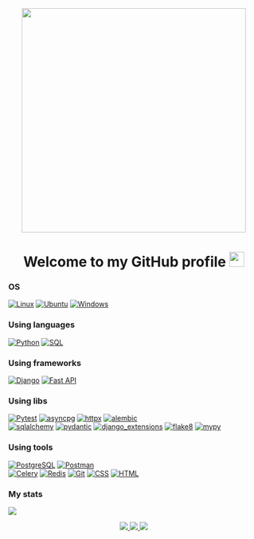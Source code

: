 <div id="header" align="center">
  <img src="https://media.giphy.com/media/PI3QGKFN6XZUCMMqJm/giphy.gif" width="450"/>
</div>

<h1 align="center">
  Welcome to my GitHub profile
  <img src="https://media.giphy.com/media/hvRJCLFzcasrR4ia7z/giphy.gif" width="30px"/>
</h1>

<!-- [![Anurag's GitHub stats](https://github-readme-stats.vercel.app/api?username=vadimcola&show_icons=true&theme=gruvbox_light)](https://github.com/vadimcola?tab=repositories) -->

### OS
[![Linux](https://img.shields.io/badge/linux-3f3fff?style=for-the-badge&logo=Linux&logoColor=white&labelColor=black)](https://github.com/vadimcola)
[![Ubuntu](https://img.shields.io/badge/Ubuntu-3f3fff?style=for-the-badge&logo=Ubuntu&logoColor=white&labelColor=black)](https://ubuntu.com/)
[![Windows](https://img.shields.io/badge/Windows-3f3fff?style=for-the-badge&logo=Windows&labelColor=black)](https://github.com/vadimcola)

### Using languages
[![Python](https://img.shields.io/badge/-Python-3f3fff?style=for-the-badge&logo=python&logoColor=white&labelColor=black)](https://www.python.org/)
[![SQL](https://img.shields.io/badge/sql-3f3fff?style=for-the-badge&logo=mysql&labelColor=black&logoColor=white)](https://github.com/Abramov0Alexandr)

### Using frameworks
[![Django](https://img.shields.io/badge/django-3f3fff?style=for-the-badge&logo=Django&labelColor=black)](https://www.djangoproject.com/)
[![Fast API](https://img.shields.io/badge/Fast_API-3f3fff?style=for-the-badge&logo=FastAPI&logoColor=white&labelColor=black)](https://fastapi.tiangolo.com/)

### Using libs
[![Pytest](https://img.shields.io/badge/pytest-3f3fff?style=for-the-badge&logo=pytest&logoColor=white&labelColor=black)](https://docs.pytest.org/en/7.4.x/)
[![asyncpg](https://img.shields.io/badge/asyncpg-3f3fff?style=for-the-badge&logo=python&logoColor=white&labelColor=black)](https://magicstack.github.io/asyncpg/current/)
[![httpx](https://img.shields.io/badge/httpx-3f3fff?style=for-the-badge&logo=python&logoColor=white&labelColor=black)](https://www.python-httpx.org/)
[![alembic](https://img.shields.io/badge/alembic-3f3fff?style=for-the-badge&logo=python&logoColor=white&labelColor=black)](https://alembic.sqlalchemy.org/en/latest/)<br>
[![sqlalchemy](https://img.shields.io/badge/sqlalchemy-3f3fff?style=for-the-badge&logo=sqlalchemy&logoColor=white&labelColor=black)](https://www.sqlalchemy.org/)
[![pydantic](https://img.shields.io/badge/pydantic-3f3fff?style=for-the-badge&logo=pydantic&logoColor=white&labelColor=black)](https://docs.pydantic.dev/latest/)
[![django_extensions](https://img.shields.io/badge/django_extensions-3f3fff?style=for-the-badge&logo=python&logoColor=white&labelColor=black)](https://django-extensions.readthedocs.io/en/latest/)
[![flake8](https://img.shields.io/badge/flake8-3f3fff?style=for-the-badge&logo=python&logoColor=white&labelColor=black)](https://flake8.pycqa.org/en/latest/)
[![mypy](https://img.shields.io/badge/mypy-3f3fff?style=for-the-badge&logo=python&logoColor=white&labelColor=black)](https://mypy-lang.org/)

### Using tools
[![PostgreSQL](https://img.shields.io/badge/Postgresql-3f3fff?style=for-the-badge&logo=Postgresql&logoColor=white&labelColor=black)](https://www.postgresql.org/)
[![Postman](https://img.shields.io/badge/Postman-3f3fff?style=for-the-badge&logo=Postman&logoColor=white&labelColor=black)](https://www.postman.com/)<br>
[![Celery](https://img.shields.io/badge/celery-white?style=for-the-badge&logo=celery&logoColor=white&labelColor=black&color=3f3fff)](https://docs.celeryq.dev/en/stable/)
[![Redis](https://img.shields.io/badge/redis-white?style=for-the-badge&logo=redis&logoColor=white&labelColor=black&color=3f3fff)](https://redis.io/)
[![Git](https://img.shields.io/badge/GIT-3f3fff?style=for-the-badge&logo=GIT&logoColor=white&labelColor=black)](https://github.com/vadimcola)
[![CSS](https://img.shields.io/badge/CSS-3f3fff?style=for-the-badge&logo=CSS3&logoColor=white&labelColor=black)](https://github.com/vadimcola)
[![HTML](https://img.shields.io/badge/HTML-3f3fff?style=for-the-badge&logo=HTML5&logoColor=white&labelColor=black)](https://github.com/vadimcola)

### My stats
![](https://komarev.com/ghpvc/?username=vadimcola&color=3f3fff&style=for-the-badge)
<p align="center">
  <a href="https://github.com/vadimcola">
    <img src="http://github-profile-summary-cards.vercel.app/api/cards/profile-details?username=vadimcola&theme=transparent" />
  </a>
  <a href="https://github.com/vadimcola">
    <img src="https://github-readme-streak-stats.herokuapp.com/?user=vadimcola&hide_border=true&card_width=338&theme=transparent" />
  </a>
  <a href="https://github.com/vadimcola">
    <img src="http://github-profile-summary-cards.vercel.app/api/cards/stats?username=vadimcola&theme=transparent" />
  </a>

</p>

<!--
**vadimcola/vadimcola** is a ✨ _special_ ✨ repository because its `README.md` (this file) appears on your GitHub profile.

Here are some ideas to get you started:

- 🔭 I’m currently working on ...
- 🌱 I’m currently learning ...
- 👯 I’m looking to collaborate on ...
- 🤔 I’m looking for help with ...
- 💬 Ask me about ...
- 📫 How to reach me: ...
- 😄 Pronouns: ...
- ⚡ Fun fact: ...

https://media.giphy.com/media/PI3QGKFN6XZUCMMqJm/giphy.gif
-->

